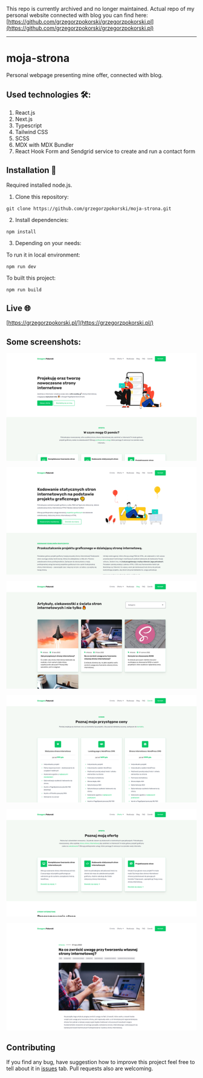 This repo is currently archived and no longer maintained.
Actual repo of my personal website connected with blog you can find here: [https://github.com/grzegorzpokorski/grzegorzpokorski.pl](https://github.com/grzegorzpokorski/grzegorzpokorski.pl)

---

# moja-strona

Personal webpage presenting mine offer, connected with blog.

## Used technologies 🛠️:

1. React.js
2. Next.js
3. Typescript
4. Tailwind CSS
5. SCSS
6. MDX with MDX Bundler
7. React Hook Form and Sendgrid service to create and run a contact form

## Installation 👷

Required installed node.js.

1. Clone this repository:

```
git clone https://github.com/grzegorzpokorski/moja-strona.git
```

2. Install dependencies:

```
npm install
```

3. Depending on your needs:

To run it in local environment:

```
npm run dev
```

To built this project:

```
npm run build
```

## Live 🌐

[https://grzegorzpokorski.pl/](https://grzegorzpokorski.pl/)

## Some screenshots:

![](/mockups/start.png?raw=true "Home page")

![](/mockups/page.png?raw=true "Single page")

![](/mockups/blog.png?raw=true "Blog archive")

![](/mockups/pricing.png?raw=true "Pricing page")

![](/mockups/offer.png?raw=true "Offer page")

![](/mockups/single.png?raw=true "Single article page")

## Contributing

If you find any bug, have suggestion how to improve this project feel free to tell about it in [issues](https://github.com/grzegorzpokorski/moja-strona/issues) tab. Pull requests also are welcoming.
